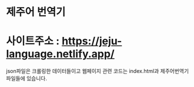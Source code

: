 # 제주어 번역기
# 사이트주소 : https://jeju-language.netlify.app/

json파일은 크롤링한 데이터들이고 웹페이지 관련 코드는 index.html과 제주어번역기 파일들에 있습니다.
